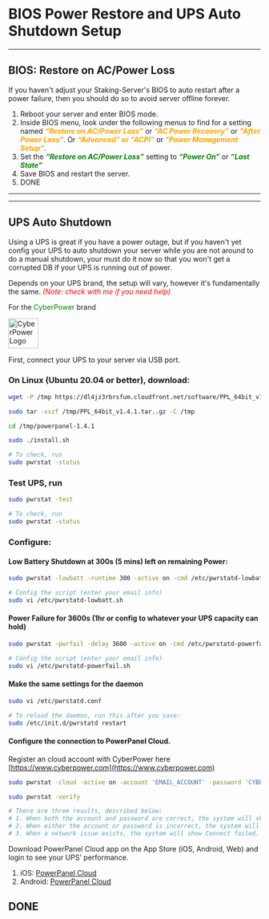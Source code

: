 <style>
r { color: Red }
o { color: Orange }
g { color: Green }
</style>

# BIOS Power Restore and UPS Auto Shutdown Setup

---
## BIOS: Restore on AC/Power Loss

If you haven't adjust your Staking-Server's BIOS to auto restart after a power failure, then you should do so to avoid server offline forever.

1. Reboot your server and enter BIOS mode.
1. Inside BIOS menu, look under the following menus to find for a setting named <o>_**“Restore on AC/Power Loss”**_</o> or <o>_**“AC Power Recovery”**_</o> or <o>_**"After Power Loss"**_</o>. Or <o>_**“Advanced” or “ACPI”**_</o> or <o>_**"Power Management Setup"**_</o>.
1. Set the <g>_**“Restore on AC/Power Loss”**_</g> setting to <g>_**“Power On”**_</g> or <g>_**“Last State”**_</g>
1. Save BIOS and restart the server.
1. DONE

---

---

## UPS Auto Shutdown

Using a UPS is great if you have a power outage, but if you haven't yet config your UPS to auto shutdown your server while you are not around to do a manual shutdown, your must do it now so that you won't get a corrupted DB if your UPS is running out of power. 

Depends on your UPS brand, the setup will vary, however it's fundamentally the same.
<r>_(Note: check with me if you need help)_</r>

For the <g>CyberPower</g> brand

<img src="https://external-content.duckduckgo.com/iu/?u=https%3A%2F%2Fmedia.glassdoor.com%2Fsqll%2F915029%2Fcyberpower-global-squarelogo-1515454061052.png&f=1&nofb=1&ipt=a53f7d4fe7ed0e1b71533a12bae45e9eaed86a6d2875a5e5ca5a7a2d95031d80&ipo=images" width="60px" title="CyberPower" alt="CyberPower Logo" />

First, connect your UPS to your server via USB port.

### On Linux (Ubuntu 20.04 or better), download: 
```bash
wget -P /tmp https://dl4jz3rbrsfum.cloudfront.net/software/PPL_64bit_v1.4.1.tar..gz

sudo tar -xvzf /tmp/PPL_64bit_v1.4.1.tar..gz -C /tmp

cd /tmp/powerpanel-1.4.1

sudo ./install.sh

# To check, run
sudo pwrstat -status
```
### Test UPS, run
```bash
sudo pwrstat -test

# To check, run
sudo pwrstat -status
```


### Configure:
#### Low Battery Shutdown at 300s (5 mins) left on remaining Power:
```bash
sudo pwrstat -lowbatt -runtime 300 -active on -cmd /etc/pwrstatd-lowbatt.sh -duration 1 -shutdown on

# Config the script (enter your email info)
sudo vi /etc/pwrstatd-lowbatt.sh
```

#### Power Failure for 3600s (1hr or config to whatever your UPS capacity can hold)
```bash
sudo pwrstat -pwrfail -delay 3600 -active on -cmd /etc/pwrstatd-powerfail.sh -duration 1 -shutdown on

# Config the script (enter your email info)
sudo vi /etc/pwrstatd-powerfail.sh
```

#### Make the same settings for the daemon
```bash
sudo vi /etc/pwrstatd.conf

# To reload the daemon, run this after you save:
sudo /etc/init.d/pwrstatd restart
```

#### Configure the connection to PowerPanel Cloud.
Register an cloud account with CyberPower here [https://www.cyberpower.com](https://www.cyberpower.com)
```bash
sudo pwrstat -cloud -active on -account 'EMAIL_ACCOUNT' -password 'CYBERPOWER_PASSWORD'

sudo pwrstat -verify

# There are three results, described below:
# 1. When both the account and password are correct, the system will show Verify successfully.
# 2. When either the account or password is incorrect, the system will show Verify failed.
# 3. When a network issue exists, the system will show Connect failed.
```

Download PowerPanel Cloud app on the App Store (iOS, Android, Web) and login to see your UPS' performance.

1. iOS: [PowerPanel Cloud](https://apps.apple.com/us/app/powerpanel-cloud/id1342462532)
1. Android: [PowerPanel Cloud](https://play.google.com/store/apps/details?id=com.cyberpower.pppe&gl=US)

DONE
---
